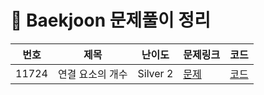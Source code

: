# 📘 Baekjoon 문제풀이 정리

| 번호 | 제목 | 난이도 | 문제링크 | 코드 |
|------|------|--------|-----------|------|
| 11724 | 연결 요소의 개수 | Silver 2 | [문제](https://www.acmicpc.net/problem/11724) | [코드](./Silver/11724.cpp) |
